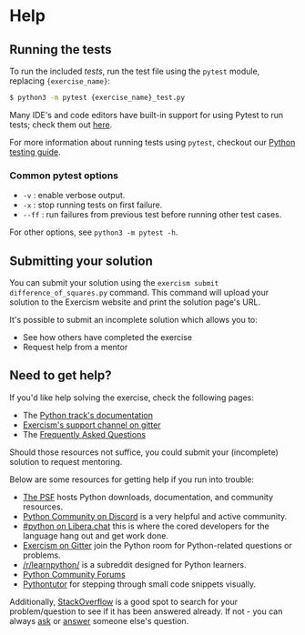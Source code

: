 # Help

## Running the tests

To run the included *tests*, run the test file using the `pytest` module, replacing `{exercise_name}`:

```bash
$ python3 -m pytest {exercise_name}_test.py
```

Many IDE's and code editors have built-in support for using Pytest to run tests; check them
out [here](https://github.com/exercism/python/blob/main/docs/TOOLS.md#editors-and-ides).

For more information about running tests using `pytest`, checkout
our [Python testing guide](https://github.com/exercism/python/blob/main/docs/TESTS.md#pytest).

### Common pytest options

- `-v` : enable verbose output.
- `-x` : stop running tests on first failure.
- `--ff` : run failures from previous test before running other test cases.

For other options, see `python3 -m pytest -h`.

## Submitting your solution

You can submit your solution using the `exercism submit difference_of_squares.py` command. This command will upload your
solution to the Exercism website and print the solution page's URL.

It's possible to submit an incomplete solution which allows you to:

- See how others have completed the exercise
- Request help from a mentor

## Need to get help?

If you'd like help solving the exercise, check the following pages:

- The [Python track's documentation](https://exercism.org/docs/tracks/python)
- [Exercism's support channel on gitter](https://gitter.im/exercism/support)
- The [Frequently Asked Questions](https://exercism.org/docs/using/faqs)

Should those resources not suffice, you could submit your (incomplete) solution to request mentoring.

Below are some resources for getting help if you run into trouble:

- [The PSF](https://www.python.org) hosts Python downloads, documentation, and community resources.
- [Python Community on Discord](https://pythondiscord.com/) is a very helpful and active community.
- [#python on Libera.chat](https://www.python.org/community/irc/) this is where the cored developers for the language
  hang out and get work done.
- [Exercism on Gitter](https://gitter.im/exercism/home) join the Python room for Python-related questions or problems.
- [/r/learnpython/](https://www.reddit.com/r/learnpython/) is a subreddit designed for Python learners.
- [Python Community Forums](https://discuss.python.org/)
- [Pythontutor](http://pythontutor.com/) for stepping through small code snippets visually.

Additionally, [StackOverflow](http://stackoverflow.com/questions/tagged/python) is a good spot to search for your
problem/question to see if it has been answered already. If not - you can
always [ask](https://stackoverflow.com/help/how-to-ask) or [answer](https://stackoverflow.com/help/how-to-answer)
someone else's question.